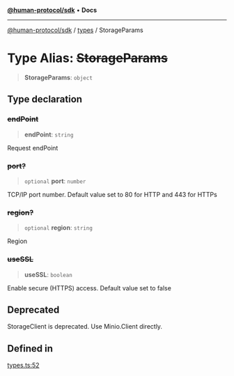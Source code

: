 [**@human-protocol/sdk**](../../README.md) • **Docs**

***

[@human-protocol/sdk](../../modules.md) / [types](../README.md) / StorageParams

# Type Alias: ~~StorageParams~~

> **StorageParams**: `object`

## Type declaration

### ~~endPoint~~

> **endPoint**: `string`

Request endPoint

### ~~port?~~

> `optional` **port**: `number`

TCP/IP port number. Default value set to 80 for HTTP and 443 for HTTPs

### ~~region?~~

> `optional` **region**: `string`

Region

### ~~useSSL~~

> **useSSL**: `boolean`

Enable secure (HTTPS) access. Default value set to false

## Deprecated

StorageClient is deprecated. Use Minio.Client directly.

## Defined in

[types.ts:52](https://github.com/humanprotocol/human-protocol/blob/d7c2163eb6d737644fe4e633ac91e8fdfc2ed876/packages/sdk/typescript/human-protocol-sdk/src/types.ts#L52)
